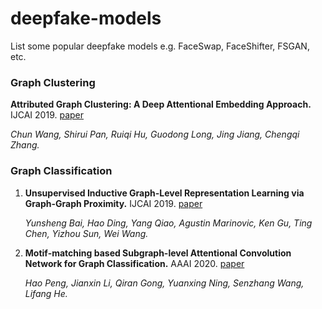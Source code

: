 # deepfake-models
List some popular deepfake models e.g. FaceSwap, FaceShifter, FSGAN, etc.


### Graph Clustering

**Attributed Graph Clustering: A Deep Attentional Embedding Approach.** IJCAI 2019. [paper](https://arxiv.org/pdf/1906.06532.pdf)

   *Chun Wang, Shirui Pan, Ruiqi Hu, Guodong Long, Jing Jiang, Chengqi Zhang.*
    


    
    
    
### Graph Classification

    
1. **Unsupervised Inductive Graph-Level Representation Learning via Graph-Graph Proximity.** IJCAI 2019. [paper](https://arxiv.org/pdf/1904.01098.pdf)

    *Yunsheng Bai, Hao Ding, Yang Qiao, Agustin Marinovic, Ken Gu, Ting Chen, Yizhou Sun, Wei Wang.*

2. **Motif-matching based Subgraph-level Attentional Convolution Network for Graph Classification.** AAAI 2020. [paper](https://www.aaai.org/Papers/AAAI/2020GB/AAAI-PengH.4387.pdf)

	*Hao Peng, Jianxin Li,  Qiran Gong, Yuanxing Ning, Senzhang Wang, Lifang He.*
	
